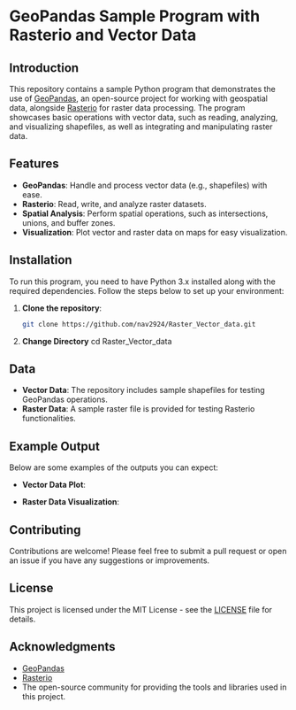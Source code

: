 # GeoPandas Sample Program with Rasterio and Vector Data

## Introduction

This repository contains a sample Python program that demonstrates the use of [GeoPandas](https://geopandas.org/), an open-source project for working with geospatial data, alongside [Rasterio](https://rasterio.readthedocs.io/) for raster data processing. The program showcases basic operations with vector data, such as reading, analyzing, and visualizing shapefiles, as well as integrating and manipulating raster data.

## Features

- **GeoPandas**: Handle and process vector data (e.g., shapefiles) with ease.
- **Rasterio**: Read, write, and analyze raster datasets.
- **Spatial Analysis**: Perform spatial operations, such as intersections, unions, and buffer zones.
- **Visualization**: Plot vector and raster data on maps for easy visualization.

## Installation

To run this program, you need to have Python 3.x installed along with the required dependencies. Follow the steps below to set up your environment:

1. **Clone the repository**:
   ```bash
   git clone https://github.com/nav2924/Raster_Vector_data.git

2. **Change Directory**
   cd Raster_Vector_data

## Data

- **Vector Data**: The repository includes sample shapefiles for testing GeoPandas operations.
- **Raster Data**: A sample raster file is provided for testing Rasterio functionalities.

## Example Output

Below are some examples of the outputs you can expect:

- **Vector Data Plot**:

- **Raster Data Visualization**:

## Contributing

Contributions are welcome! Please feel free to submit a pull request or open an issue if you have any suggestions or improvements.

## License

This project is licensed under the MIT License - see the [LICENSE](LICENSE) file for details.

## Acknowledgments

- [GeoPandas](https://geopandas.org/)
- [Rasterio](https://rasterio.readthedocs.io/)
- The open-source community for providing the tools and libraries used in this project.

